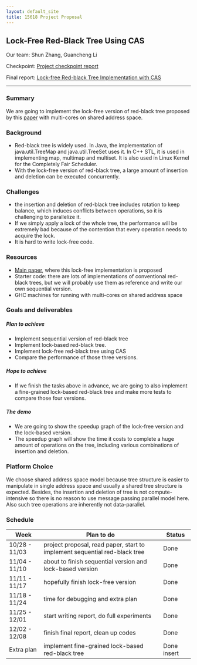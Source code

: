 ```yaml
---
layout: default_site
title: 15618 Project Proposal
---
```


## Lock-Free Red-Black Tree Using CAS

Our team: Shun Zhang, Guancheng Li

Checkpoint: [Project checkpoint report](https://zhangshun97.github.io/project/checkpoint/)

Final report: [Lock-free Red-black Tree Implementation with CAS](https://zhangshun97.github.io/project/proposal/assets/15618_final_report.pdf)

---

### Summary

We are going to implement the lock-free version of red-black tree proposed by this [paper](https://www.cs.umanitoba.ca/~hacamero/Research/RBTreesKim.pdf) with multi-cores on shared address space.

### Background

- Red-black tree is widely used. In Java, the implementation of java.util.TreeMap and java.util.TreeSet uses it. In C++ STL, it is used in implementing map, multimap and multiset. It is also used in Linux Kernel for the Completely Fair Scheduler.
- With the lock-free version of red-black tree, a large amount of insertion and deletion can be executed concurrently.

### Challenges

- the insertion and deletion of red-black tree includes rotation to keep balance, which induces conflicts between operations, so it is challenging to parallelize it.
- If we simply apply a lock of the whole tree, the performance will be extremely bad because of the contention that every operation needs to acquire the lock.
- It is hard to write lock-free code.

### Resources

- [Main paper](https://www.cs.umanitoba.ca/~hacamero/Research/RBTreesKim.pdf), where this lock-free implementation is proposed
- Starter code: there are lots of implementations of conventional red-black trees, but we will probably use them as reference and write our own sequential version.
- GHC machines for running with multi-cores on shared address space

### Goals and deliverables

##### Plan to achieve

- Implement sequential version of red-black tree
- Implement lock-based red-black tree.
- Implement lock-free red-black tree using CAS
- Compare the performance of those three versions.

##### Hope to achieve

- If we finish the tasks above in advance, we are going to also implement a fine-grained lock-based red-black tree and make more tests to compare those four versions.

##### The demo

- We are going to show the speedup graph of the lock-free version and the lock-based version.
- The speedup graph will show the time it costs to complete a huge amount of operations on the tree, including various combinations of insertion and deletion.

### Platform Choice

We choose shared address space model because tree structure is easier to manipulate in single address space and usually a shared tree structure is expected. Besides, the insertion and deletion of tree is not compute-intensive so there is no reason to use message passing parallel model here. Also such tree operations are inherently not data-parallel.



### Schedule

| Week          | Plan to do                                                   | Status      |
| ------------- | ------------------------------------------------------------ | ----------- |
| 10/28 - 11/03 | project proposal, read paper, start to implement sequential red-black tree | Done        |
| 11/04 - 11/10 | about to finish sequential version and lock-based version    | Done        |
| 11/11 - 11/17 | hopefully finish lock-free version                           | Done        |
| 11/18 - 11/24 | time for debugging and extra plan                            | Done        |
| 11/25 - 12/01 | start writing report, do full experiments                    | Done        |
| 12/02 - 12/08 | finish final report, clean up codes                          | Done        |
| Extra plan    | implement fine-grained lock-based red-black tree             | Done insert |


